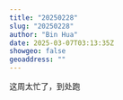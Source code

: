 ```yaml
---
title: "20250228"
slug: "20250228"
author: "Bin Hua"
date: 2025-03-07T03:13:35Z
showgeo: false
geoaddress: ""
---
```


这周太忙了，到处跑